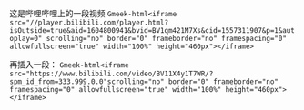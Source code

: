 这是哔哩哔哩上的一段视频
`Gmeek-html<iframe src="//player.bilibili.com/player.html?isOutside=true&aid=1604800941&bvid=BV1qm421M7Xs&cid=1557311907&p=1&autoplay=0" scrolling="no" border="0" frameborder="no" framespacing="0" allowfullscreen="true" width="100%" height="460px"></iframe>`

再插入一段：
`Gmeek-html<iframe src="https://www.bilibili.com/video/BV11X4y1T7WR/?spm_id_from=333.999.0.0"scrolling="no" border="0" frameborder="no" framespacing="0" allowfullscreen="true" width="100%" height="460px"></iframe>`
